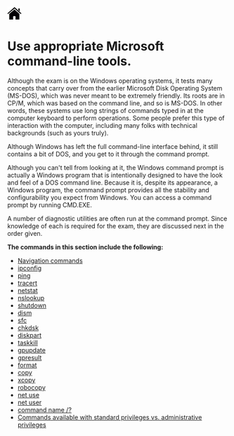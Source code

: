 [![Home](/img/home.jpg)](Readme.md)

# **Use appropriate Microsoft command-line tools.**

Although the exam is on the Windows operating systems, it tests many concepts that carry
over from the earlier Microsoft Disk Operating System (MS-DOS), which was never meant
to be extremely friendly. Its roots are in CP/M, which was based on the command line,
and so is MS-DOS. In other words, these systems use long strings of commands typed in at
the computer keyboard to perform operations. Some people prefer this type of interaction
with the computer, including many folks with technical backgrounds (such as yours truly).

Although Windows has left the full command-line interface behind, it still contains a bit of
DOS, and you get to it through the command prompt.

Although you can't tell from looking at it, the Windows command prompt is actually a
Windows program that is intentionally designed to have the look and feel of a DOS command
line. Because it is, despite its appearance, a Windows program, the command prompt
provides all the stability and configurability you expect from Windows. You can access a
command prompt by running CMD.EXE.

A number of diagnostic utilities are often run at the command prompt. Since knowledge
of each is required for the exam, they are discussed next in the order given. 

**The commands in this section include the following:**
- [Navigation commands](1.4_OS_cmd_navigation.md)
- [ipconfig](1.4_OS_cmd_ipconfig.md)
- [ping](1.4_OS_cmd_ping.md)
- [tracert](1.4_OS_cmd_tracert.md)
- [netstat](1.4_OS_cmd_netstat.md)
- [nslookup](1.4_OS_cmd_nslookup.md)
- [shutdown](1.4_OS_cmd_shutdown.md)
- [dism](1.4_OS_cmd_dism.md)
- [sfc](1.4_OS_cmd_sfc.md)
- [chkdsk](1.4_OS_cmd_chkdsk.md)
- [diskpart](1.4_OS_cmd_diskpart.md)
- [taskkill](1.4_OS_cmd_taskill.md)
- [gpupdate](1.4_OS_cmd_gpupdate.md)
- [gpresult](1.4_OS_cmd_gpresult.md)
- [format](1.4_OS_cmd_format.md)
- [copy](1.4_OS_cmd_copy.md)
- [xcopy](1.4_OS_cmd_xcopy.md)
- [robocopy](1.4_OS_cmd_robocoby.md)
- [net use](1.4_OS_cmd_netuse.md)
- [net user](1.4_OS_cmd_netuser.md)
- [command name /?](1.4_OS_cmd_help.md)
- [Commands available with standard privileges vs. administrative privileges](1.4_OS_cmd_runas.md)
